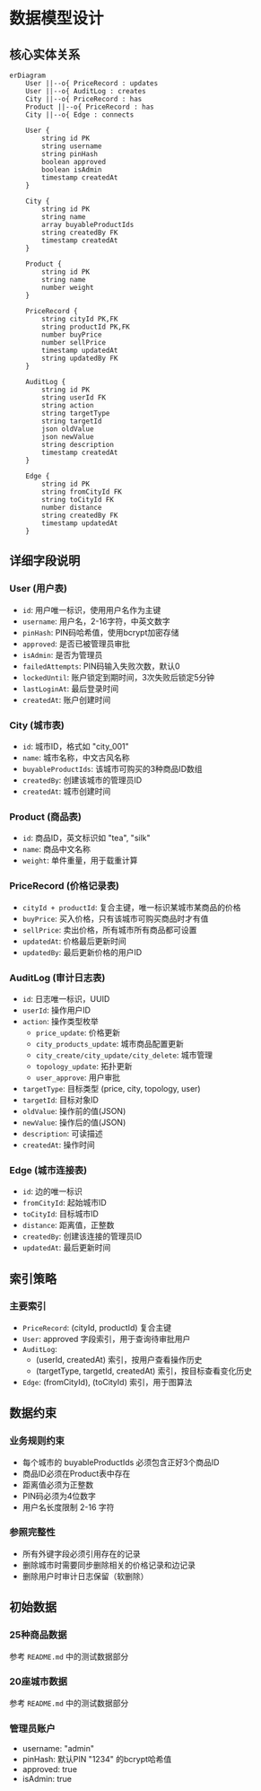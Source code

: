 # 数据模型设计

## 核心实体关系

```mermaid
erDiagram
    User ||--o{ PriceRecord : updates
    User ||--o{ AuditLog : creates
    City ||--o{ PriceRecord : has
    Product ||--o{ PriceRecord : has
    City ||--o{ Edge : connects
    
    User {
        string id PK
        string username
        string pinHash
        boolean approved
        boolean isAdmin
        timestamp createdAt
    }
    
    City {
        string id PK
        string name
        array buyableProductIds
        string createdBy FK
        timestamp createdAt
    }
    
    Product {
        string id PK
        string name
        number weight
    }
    
    PriceRecord {
        string cityId PK,FK
        string productId PK,FK
        number buyPrice
        number sellPrice
        timestamp updatedAt
        string updatedBy FK
    }
    
    AuditLog {
        string id PK
        string userId FK
        string action
        string targetType
        string targetId
        json oldValue
        json newValue
        string description
        timestamp createdAt
    }
    
    Edge {
        string id PK
        string fromCityId FK
        string toCityId FK
        number distance
        string createdBy FK
        timestamp updatedAt
    }
```

## 详细字段说明

### User (用户表)
- `id`: 用户唯一标识，使用用户名作为主键
- `username`: 用户名，2-16字符，中英文数字
- `pinHash`: PIN码哈希值，使用bcrypt加密存储
- `approved`: 是否已被管理员审批
- `isAdmin`: 是否为管理员
- `failedAttempts`: PIN码输入失败次数，默认0
- `lockedUntil`: 账户锁定到期时间，3次失败后锁定5分钟
- `lastLoginAt`: 最后登录时间
- `createdAt`: 账户创建时间

### City (城市表)  
- `id`: 城市ID，格式如 "city_001"
- `name`: 城市名称，中文古风名称
- `buyableProductIds`: 该城市可购买的3种商品ID数组
- `createdBy`: 创建该城市的管理员ID
- `createdAt`: 城市创建时间

### Product (商品表)
- `id`: 商品ID，英文标识如 "tea", "silk"
- `name`: 商品中文名称
- `weight`: 单件重量，用于载重计算

### PriceRecord (价格记录表)
- `cityId + productId`: 复合主键，唯一标识某城市某商品的价格
- `buyPrice`: 买入价格，只有该城市可购买商品时才有值
- `sellPrice`: 卖出价格，所有城市所有商品都可设置
- `updatedAt`: 价格最后更新时间
- `updatedBy`: 最后更新价格的用户ID

### AuditLog (审计日志表)
- `id`: 日志唯一标识，UUID
- `userId`: 操作用户ID
- `action`: 操作类型枚举
  - `price_update`: 价格更新
  - `city_products_update`: 城市商品配置更新  
  - `city_create/city_update/city_delete`: 城市管理
  - `topology_update`: 拓扑更新
  - `user_approve`: 用户审批
- `targetType`: 目标类型 (price, city, topology, user)
- `targetId`: 目标对象ID
- `oldValue`: 操作前的值(JSON)
- `newValue`: 操作后的值(JSON)  
- `description`: 可读描述
- `createdAt`: 操作时间

### Edge (城市连接表)
- `id`: 边的唯一标识
- `fromCityId`: 起始城市ID
- `toCityId`: 目标城市ID
- `distance`: 距离值，正整数
- `createdBy`: 创建该连接的管理员ID
- `updatedAt`: 最后更新时间

## 索引策略

### 主要索引
- `PriceRecord`: (cityId, productId) 复合主键
- `User`: approved 字段索引，用于查询待审批用户
- `AuditLog`: 
  - (userId, createdAt) 索引，按用户查看操作历史
  - (targetType, targetId, createdAt) 索引，按目标查看变化历史
- `Edge`: (fromCityId), (toCityId) 索引，用于图算法

## 数据约束

### 业务规则约束
- 每个城市的 buyableProductIds 必须包含正好3个商品ID
- 商品ID必须在Product表中存在
- 距离值必须为正整数
- PIN码必须为4位数字
- 用户名长度限制 2-16 字符

### 参照完整性
- 所有外键字段必须引用存在的记录
- 删除城市时需要同步删除相关的价格记录和边记录
- 删除用户时审计日志保留（软删除）

## 初始数据

### 25种商品数据
参考 `README.md` 中的测试数据部分

### 20座城市数据  
参考 `README.md` 中的测试数据部分

### 管理员账户
- username: "admin"
- pinHash: 默认PIN "1234" 的bcrypt哈希值
- approved: true
- isAdmin: true
